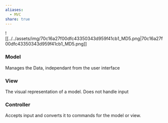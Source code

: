 ```yaml
---
aliases:
  - MVC
share: true
---
```

![[../../assets/img/70c16a27f00dfc43350343d959f41cb1_MD5.png|70c16a27f00dfc43350343d959f41cb1_MD5.png]]
### Model
Manages the Data, independant from the user interface

### View
The visual representation of a model. Does not handle input

### Controller
Accepts input and converts it to commands for the model or view.
